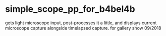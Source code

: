 # simple_scope_pp_for_b4bel4b

 gets light microscope input, post-processes it a little, and displays current microscope capture alongside timelapsed capture. for gallery show 09/2018 
